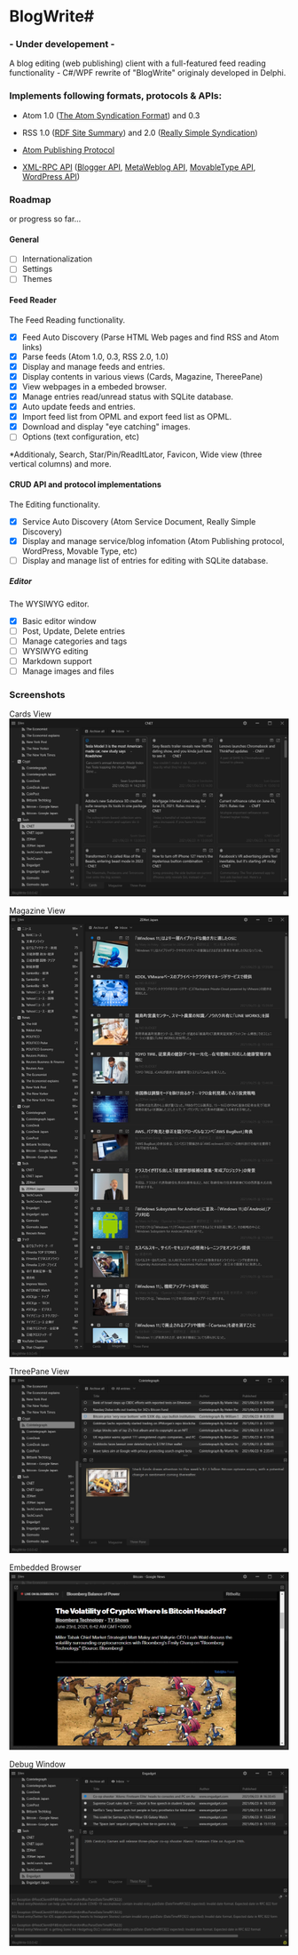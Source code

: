 # BlogWrite#

### - Under developement -
  
A blog editing (web publishing) client with a full-featured feed reading functionality - C#/WPF rewrite of "BlogWrite" originaly developed in Delphi.


### Implements following formats, protocols & APIs:  

* Atom 1.0 ([The Atom Syndication Format](https://tools.ietf.org/html/rfc4287)) and 0.3

* RSS 1.0 ([RDF Site Summary](https://www.w3.org/2001/09/rdfprimer/rss.html)) and 2.0 ([Really Simple Syndication](https://validator.w3.org/feed/docs/rss2.html))

* [Atom Publishing Protocol](https://tools.ietf.org/html/rfc5023)

* [XML-RPC API](https://codex.wordpress.org/XML-RPC_Support)
([Blogger API](https://codex.wordpress.org/XML-RPC_Blogger_API),
[MetaWeblog API](https://codex.wordpress.org/XML-RPC_MetaWeblog_API),
[MovableType API](https://codex.wordpress.org/XML-RPC_MovableType_API),
[WordPress API](https://codex.wordpress.org/XML-RPC_WordPress_API))

### Roadmap

or progress so far...

#### General

- [ ] Internationalization
- [ ] Settings
- [ ] Themes

#### Feed Reader

The Feed Reading functionality.

- [x] Feed Auto Discovery (Parse HTML Web pages and find RSS and Atom links)
- [x] Parse feeds (Atom 1.0, 0.3, RSS 2.0, 1.0)
- [x] Display and manage feeds and entries. 
- [x] Display contents in various views (Cards, Magazine, ThereePane)
- [x] View webpages in a embeded browser. 
- [x] Manage entries read/unread status with SQLite database.
- [x] Auto update feeds and entries.
- [x] Import feed list from OPML and export feed list as OPML. 
- [x] Download and display "eye catching" images. 
- [ ] Options (text configuration, etc)

*Additionaly, Search, Star/Pin/ReadItLator, Favicon, Wide view (three vertical columns) and more.

#### CRUD API and protocol implementations

The Editing functionality.

- [x] Service Auto Discovery (Atom Service Document, Really Simple Discovery)
- [x] Display and manage service/blog infomation (Atom Publishing protocol, WordPress, Movable Type, etc)
- [ ] Display and manage list of entries for editing with SQLite database.

##### Editor

The WYSIWYG editor.

- [x] Basic editor window
- [ ] Post, Update, Delete entries
- [ ] Manage categories and tags
- [ ] WYSIWYG editing
- [ ] Markdown support
- [ ] Manage images and files

### Screenshots  

Cards View
![BlogWrite_CardsView](https://github.com/torum/BlogWrite/blob/master/docs/images/BlogWrite_Cards.png?raw=true) 

Magazine View
![BlogWrite_MagazineView](https://github.com/torum/BlogWrite/blob/master/docs/images/BlogWrite_Magazine.png?raw=true) 

ThreePane View
![BlogWrite_ThreePane](https://github.com/torum/BlogWrite/blob/master/docs/images/BlogWrite_ThreePane.png?raw=true) 

Embedded Browser
![BlogWrite_Embedded_Browser](https://github.com/torum/BlogWrite/blob/master/docs/images/BlogWrite_Embedded.png?raw=true) 

Debug Window
![BlogWrite_DebugWindow](https://github.com/torum/BlogWrite/blob/master/docs/images/DebugWindow.png?raw=true) 


